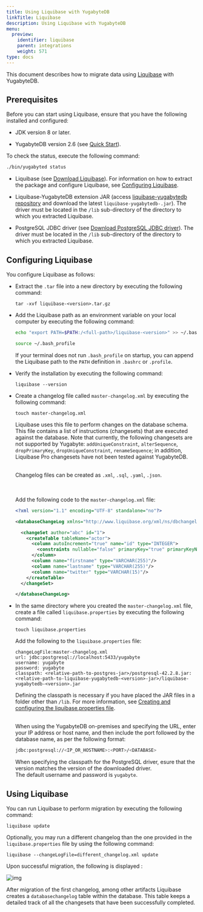 ```yaml
---
title: Using Liquibase with YugabyteDB
linkTitle: Liquibase
description: Using Liquibase with YugabyteDB
menu:
  preview:
    identifier: liquibase
    parent: integrations
    weight: 571
type: docs
---
```


This document describes how to migrate data using [Liquibase](https://www.liquibase.com/) with YugabyteDB.

## Prerequisites

Before you can start using Liquibase, ensure that you have the following installed and configured:

- JDK version 8 or later.

- YugabyteDB version 2.6 (see [Quick Start](../../quick-start/)).

To check the status, execute the following command:

  ```sh
  ./bin/yugabyted status
  ```

- Liquibase (see [Download Liquibase](https://www.liquibase.org/download)). For information on how to extract the package and configure Liquibase, see [Configuring Liquibase](#configuring-liquibase).

- Liquibase-YugabyteDB extension JAR (access [liquibase-yugabytedb repository](https://github.com/liquibase/liquibase-yugabytedb) and download the latest `liquibase-yugabytedb-.jar`). The driver must be located in the `/lib` sub-directory of the directory to which you extracted Liquibase.

- PostgreSQL JDBC driver (see [Download PostgreSQL JDBC driver](https://jdbc.postgresql.org/download.html)). The driver must be located in the `/lib` sub-directory of the directory to which you extracted Liquibase.

## Configuring Liquibase

You configure Liquibase as follows:

- Extract the `.tar` file into a new directory by executing the following command:

  ```shell
  tar -xvf liquibase-<version>.tar.gz
  ```

- Add the Liquibase path as an environment variable on your local computer by executing the following command:

  ```bash
  echo "export PATH=$PATH:/<full-path>/liquibase-<version>" >> ~/.bash_profile

  source ~/.bash_profile
  ```

  If your terminal does not run `.bash_profile` on startup, you can append the Liquibase path to the `PATH` definition in `.bashrc` or `.profile`.

- Verify the installation by executing the following command:

  ```shell
  liquibase --version
  ```

- Create a changelog file called `master-changelog.xml` by executing the following command:

  ```shell
  touch master-changelog.xml
  ```

  Liquibase uses this file to perform changes on the database schema. This file contains a list of instructions (changesets) that are executed against the database. Note that currently, the following changesets are not supported by Yugabyte: `addUniqueConstraint`, `alterSequence`, `dropPrimaryKey`, `dropUniqueConstraint`, `renameSequence`; in addition, Liquibase Pro changesets have not been tested against YugabyteDB.

  <br>Changelog files can be created as `.xml`, `.sql`, `.yaml`, `.json`.

  <br><br>Add the following code to the `master-changelog.xml` file:

  ```xml
  <?xml version="1.1" encoding="UTF-8" standalone="no"?>

  <databaseChangeLog xmlns="http://www.liquibase.org/xml/ns/dbchangelog" xmlns:ext="http://www.liquibase.org/xml/ns/dbchangelog-ext" xmlns:pro="http://www.liquibase.org/xml/ns/pro" xmlns:xsi="http://www.w3.org/2001/XMLSchema-instance" xsi:schemaLocation="http://www.liquibase.org/xml/ns/dbchangelog-ext http://www.liquibase.org/xml/ns/dbchangelog/dbchangelog-ext.xsd http://www.liquibase.org/xml/ns/pro http://www.liquibase.org/xml/ns/pro/liquibase-pro-4.1.xsd http://www.liquibase.org/xml/ns/dbchangelog http://www.liquibase.org/xml/ns/dbchangelog/dbchangelog-4.1.xsd">

    <changeSet author="abc" id="1">
      <createTable tableName="actor">
        <column autoIncrement="true" name="id" type="INTEGER">
          <constraints nullable="false" primaryKey="true" primaryKeyName="actor_pkey"/>
        </column>
        <column name="firstname" type="VARCHAR(255)"/>
        <column name="lastname" type="VARCHAR(255)"/>
        <column name="twitter" type="VARCHAR(15)"/>
      </createTable>
    </changeSet>

  </databaseChangeLog>
  ```

- In the same directory where you created the `master-changelog.xml` file, create a file called `liquibase.properties` by executing the following command:

  ```shell
  touch liquibase.properties
  ```

  Add the following to the `liquibase.properties` file:

  ```properties
  changeLogFile:master-changelog.xml
  url: jdbc:postgresql://localhost:5433/yugabyte
  username: yugabyte
  password: yugabyte
  classpath: <relative-path-to-postgres-jar>/postgresql-42.2.8.jar:<relative-path-to-liquibase-yugabytedb-<version>-jar>/liquibase-yugabytedb-<version>.jar
  ```

  Defining the classpath is necessary if you have placed the JAR files in a folder other than `/lib`. For more information, see [Creating and configuring the liquibase.properties file](https://docs.liquibase.com/workflows/liquibase-community/creating-config-properties.html).

  <br>When using the YugabyteDB on-premises and specifying the URL, enter your IP address or host name, and then include the port followed by the database name, as per the following format:

  ```sh
  jdbc:postgresql://<IP_OR_HOSTNAME>:<PORT>/<DATABASE>
  ```

  When specifying the classpath for the PostgreSQL driver, esure that the version matches the version of the downloaded driver.  <br>The default username and password is `yugabyte`.

## Using Liquibase

You can run Liquibase to perform migration by executing the following command:

```shell
liquibase update
```

Optionally, you may run a different changelog than the one provided in the `liquibase.properties` file by using the following command:

```shell
liquibase --changeLogFile=different_changelog.xml update
```

Upon successful migration, the following is displayed :

![img](/images/ee/liquibase.png)

After migration of the first changelog, among other artifacts Liquibase creates a `databasechangelog` table within the database. This table keeps a detailed track of all the changesets that have been successfully completed.
